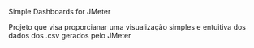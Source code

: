 Simple Dashboards for JMeter

Projeto que visa proporcianar uma visualização simples e entuitiva dos dados dos .csv gerados pelo JMeter